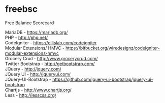 freebsc
=======

Free Balance Scorecard

MariaDB - https://mariadb.org/<br />
PHP - http://php.net/<br />
CodeIgniter - https://ellislab.com/codeigniter<br />
Modular Extensions/ HMVC - https://bitbucket.org/wiredesignz/codeigniter-modular-extensions-hmvc<br />
Grocery Crud - http://www.grocerycrud.com/<br />
Twitter Bootstrap - http://getbootstrap.com/<br />
JQuery - http://jquery.com/<br />
JQuery UI - http://jqueryui.com/<br />
JQuery-UI-Bootstrap - https://github.com/jquery-ui-bootstrap/jquery-ui-bootstrap<br />
Chartjs - http://www.chartjs.org/<br />
Less - http://lesscss.org/
